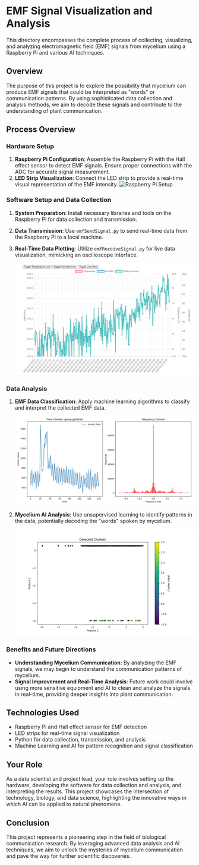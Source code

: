 
# EMF Signal Visualization and Analysis

This directory encompasses the complete process of collecting, visualizing, and analyzing electromagnetic field (EMF) signals from mycelium using a Raspberry Pi and various AI techniques.

## Overview

The purpose of this project is to explore the possibility that mycelium can produce EMF signals that could be interpreted as "words" or communication patterns. By using sophisticated data collection and analysis methods, we aim to decode these signals and contribute to the understanding of plant communication.

## Process Overview

### Hardware Setup

1. **Raspberry Pi Configuration**: Assemble the Raspberry Pi with the Hall effect sensor to detect EMF signals. Ensure proper connections with the ADC for accurate signal measurement.
2. **LED Strip Visualization**: Connect the LED strip to provide a real-time visual representation of the EMF intensity.
   ![Raspberry Pi Setup](./images/pi_sketch.jpg)

### Software Setup and Data Collection

1. **System Preparation**: Install necessary libraries and tools on the Raspberry Pi for data collection and transmission.

2. **Data Transmission**: Use `emfSendSignal.py` to send real-time data from the Raspberry Pi to a local machine.

3. **Real-Time Data Plotting**: Utilize `emfReceiveSignal.py` for live data visualization, mimicking an oscilloscope interface.

   ![Real-Time Plot](../data_collection/images/EMF_readings_closeup.png)

### Data Analysis

1. **EMF Data Classification**: Apply machine learning algorithms to classify and interpret the collected EMF data.

   ![Data Classification](../data_collection/images/sensor_fft.png)

2. **Mycelium AI Analysis**: Use unsupervised learning to identify patterns in the data, potentially decoding the "words" spoken by mycelium.

   ![AI Analysis](../data_collection/images/ai_clusters.png)

### Benefits and Future Directions

- **Understanding Mycelium Communication**: By analyzing the EMF signals, we may begin to understand the communication patterns of mycelium.
- **Signal Improvement and Real-Time Analysis**: Future work could involve using more sensitive equipment and AI to clean and analyze the signals in real-time, providing deeper insights into plant communication.

## Technologies Used

- Raspberry Pi and Hall effect sensor for EMF detection
- LED strips for real-time signal visualization
- Python for data collection, transmission, and analysis
- Machine Learning and AI for pattern recognition and signal classification

## Your Role

As a data scientist and project lead, your role involves setting up the hardware, developing the software for data collection and analysis, and interpreting the results. This project showcases the intersection of technology, biology, and data science, highlighting the innovative ways in which AI can be applied to natural phenomena.

## Conclusion

This project represents a pioneering step in the field of biological communication research. By leveraging advanced data analysis and AI techniques, we aim to unlock the mysteries of mycelium communication and pave the way for further scientific discoveries.


